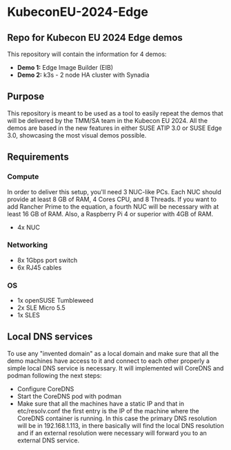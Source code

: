 # KubeconEU-2024-Edge

## Repo for Kubecon EU 2024 Edge demos

This repository will contain the information for 4 demos:
- **Demo 1:** Edge Image Builder (EIB)
- **Demo 2:** k3s - 2 node HA cluster with Synadia

## Purpose
This repository is meant to be used as a tool to easily repeat the demos that will be delivered by the TMM/SA team in the Kubecon EU 2024. All the demos are based in the new features in either SUSE ATIP 3.0 or SUSE Edge 3.0, showcasing the most visual demos possible.

## Requirements

### Compute
In order to deliver this setup, you'll need 3 NUC-like PCs. Each NUC should provide at least 8 GB of RAM, 4 Cores CPU, and 8 Threads. If you want to add Rancher Prime to the equation, a fourth NUC will be necessary with at least 16 GB of RAM. Also, a Raspberry Pi 4 or superior with 4GB of RAM.
- 4x NUC

### Networking
- 8x 1Gbps port switch
- 6x RJ45 cables

### OS
- 1x openSUSE Tumbleweed
- 2x SLE Micro 5.5
- 1x SLES

## Local DNS services
To use any "invented domain" as a local domain and make sure that all the demo machines have access to it and connect to each other properly a simple local DNS service is necessary. It will implemented will CoreDNS and podman following the next steps:
- Configure CoreDNS
- Start the CoreDNS pod with podman
- Make sure that all the machines have a static IP and that in etc/resolv.conf the first entry is the IP of the machine where the CoreDNS container is running. In this case the primary DNS resolution will be in 192.168.1.113, in there basically will find the local DNS resolution and if an external resolution were necessary will forward you to an external DNS service. 
